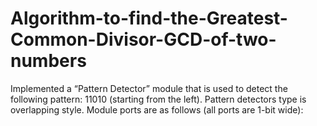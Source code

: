 # Algorithm-to-find-the-Greatest-Common-Divisor-GCD-of-two-numbers
Implemented a “Pattern Detector” module that is used to detect the following pattern: 11010 (starting from the left). Pattern detectors type is overlapping style.
Module ports are as follows (all ports are 1-bit wide):
